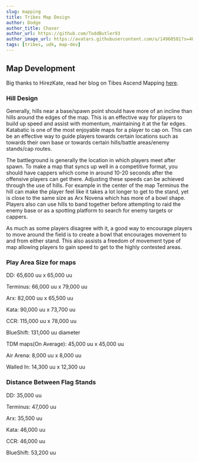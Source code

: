 ```yaml
---
slug: mapping
title: Tribes Map Design
author: Dodge
author_title: Chaser
author_url: https://github.com/ToddButler93
author_image_url: https://avatars.githubusercontent.com/u/14960581?s=400&u=098dd2673cde4abf59d8aa2fb7b16ed55654572c&v=4
tags: [tribes, udk, map-dev]
---
```


## Map Development

Big thanks to HirezKate, read her blog on Tibes Ascend Mapping [here](https://katelyn-mp.com/wp/?cat=8).

### Hill Design

Generally, hills near a base/spawn point should have more of an incline than hills around the edges of the map. This is an effective way for players to build up speed and assist with momentum, maintaining it at the far edges. Katabatic is one of the most enjoyable maps for a player to cap on. This can be an effective way to guide players towards certain locations such as towards their own base or towards certain hills/battle areas/enemy stands/cap routes.

The battleground is generally the location in which players meet after spawn. To make a map that syncs up well in a competitive format, you should have cappers which come in around 10-20 seconds after the offensive players can get there. Adjusting these speeds can be achieved through the use of hills. For example in the center of the map Terminus the hill can make the player feel like it takes a lot longer to get to the stand, yet is close to the same size as Arx Novena which has more of a bowl shape. Players also can use hills to band together before attempting to raid the enemy base or as a spotting platform to search for enemy targets or cappers.

As much as some players disagree with it, a good way to encourage players to move around the field is to create a bowl that encourages movement to and from either stand. This also assists a freedom of movement type of map allowing players to gain speed to get to the highly contested areas. 

### Play Area Size for maps

DD: 65,600 uu x 65,000 uu

Terminus: 66,000 uu x 79,000 uu

Arx: 82,000 uu x 65,500 uu

Kata: 90,000 uu x 73,700 uu

CCR: 115,000 uu x 78,000 uu

BlueShift: 131,000 uu diameter

TDM maps(On Average): 45,000 uu x 45,000 uu

Air Arena: 8,000 uu x 8,000 uu

Walled In: 14,300 uu x 12,300 uu

### Distance Between Flag Stands

DD: 35,000 uu

Terminus: 47,000 uu

Arx: 35,500 uu

Kata: 46,000 uu

CCR: 46,000 uu

BlueShift: 53,200 uu
